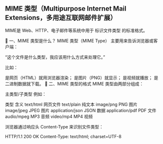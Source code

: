 ## MIME 类型（Multipurpose Internet Mail Extensions，多用途互联网邮件扩展）
MIME是 Web、HTTP、电子邮件等系统中用于 标识文件类型 的标准格式。

🧩 一、MIME 类型是什么？
MIME 类型（MIME Type） 主要用来告诉浏览器或客户端：

“这个文件是什么类型，我应该用什么方式来处理它。”

比如：

是网页（HTML）就用浏览器渲染；
是图片（PNG）就显示；
是视频就播放；
是二进制数据就下载。
🧠 二、MIME 类型的格式
MIME 类型由两部分组成：

主类型/子类型
例如：

类型	含义
text/html	网页文件
text/plain	纯文本
image/png	PNG 图片
image/jpeg	JPEG 图片
application/json	JSON 数据
application/pdf	PDF 文件
audio/mpeg	MP3 音频
video/mp4	MP4 视频


浏览器通过响应头 Content-Type 来识别文件类型：

HTTP/1.1 200 OK
Content-Type: text/html; charset=UTF-8